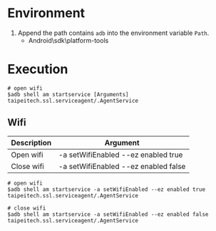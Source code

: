 # Environment

1. Append the path contains `adb` into the environment variable `Path`.
   - Android\sdk\platform-tools

# Execution

```shell
# open wifi
$adb shell am startservice [Arguments] taipeitech.ssl.serviceagent/.AgentService
```

## Wifi

| Description | Argument                             |
| ----------- | ------------------------------------ |
| Open wifi   | -a setWifiEnabled --ez enabled true  |
| Close wifi  | -a setWifiEnabled --ez enabled false |

```shell
# open wifi
$adb shell am startservice -a setWifiEnabled --ez enabled true taipeitech.ssl.serviceagent/.AgentService

# close wifi
$adb shell am startservice -a setWifiEnabled --ez enabled false taipeitech.ssl.serviceagent/.AgentService
```

